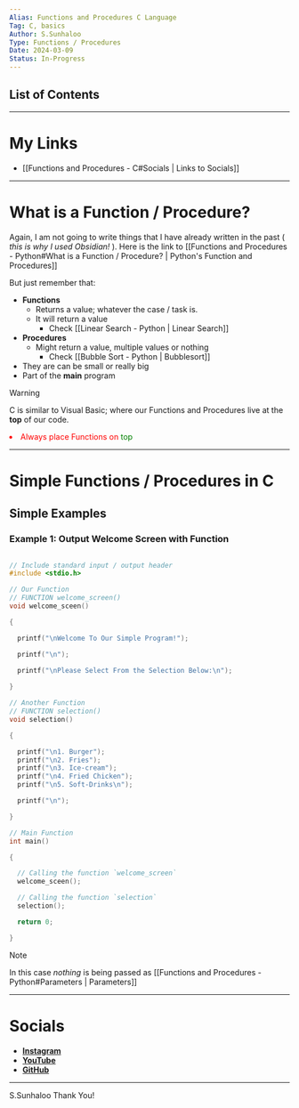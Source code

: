 ```yaml
---
Alias: Functions and Procedures C Language
Tag: C, basics
Author: S.Sunhaloo
Type: Functions / Procedures
Date: 2024-03-09
Status: In-Progress
---
```


## List of Contents


---

# My Links

- [[Functions and Procedures - C#Socials | Links to Socials]]

---

# What is a Function / Procedure?

Again, I am not going to write things that I have already written in the past ( *this is why I used Obsidian!* ). Here is the link to [[Functions and Procedures - Python#What is a Function / Procedure? | Python's Function and Procedures]]

But just remember that:

- **Functions**
	- Returns a value; whatever the case / task is.
	- It will return a value
		- Check [[Linear Search - Python | Linear Search]]
- **Procedures**
	- Might return a value, multiple values or nothing
		- Check [[Bubble Sort - Python | Bubblesort]]
- They are can be small or really big
- Part of the **main** program

>[!warning]
>C is similar to Visual Basic; where our Functions and Procedures live at the **top** of our code.
><li style = "color:red;">Always place Functions on <span style= "color:green;">top</span></li>
---

# Simple Functions / Procedures in C

## Simple Examples

### Example 1: Output Welcome Screen with Function

```C

// Include standard input / output header
#include <stdio.h>

// Our Function
// FUNCTION welcome_screen()
void welcome_sceen()

{

  printf("\nWelcome To Our Simple Program!");

  printf("\n");
  
  printf("\nPlease Select From the Selection Below:\n");

}

// Another Function
// FUNCTION selection()
void selection()

{

  printf("\n1. Burger");
  printf("\n2. Fries");
  printf("\n3. Ice-cream");
  printf("\n4. Fried Chicken");
  printf("\n5. Soft-Drinks\n");

  printf("\n");

}

// Main Function
int main()

{

  // Calling the function `welcome_screen`
  welcome_sceen();

  // Calling the function `selection`
  selection();

  return 0;

}

```

>[!note]
>In this case *nothing* is being passed as [[Functions and Procedures - Python#Parameters | Parameters]]

---

# Socials

- [**Instagram**](https://www.instagram.com/s.sunhaloo/)
- [**YouTube**](https://www.youtube.com/channel/UCMkQZsuW6eHMhdUObLPSpwg)
- [**GitHub**](https://www.github.com/Sunhaloo)

---

S.Sunhaloo
Thank You!